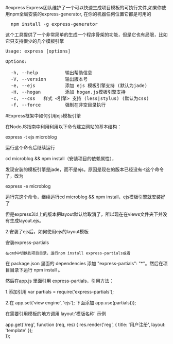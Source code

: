#express
Express团队维护了一个可以快速生成项目模板的可执行文件,如果你使用npm全局安装的express-generator, 在你的机器任何位置它都是可用的
<pre>
  npm install -g express-generator
</pre>
这个工具提供了一个非常简单的生成一个程序骨架的功能，但是它也有局限，比如它只支持很少的几个模板引擎
<pre>
Usage: express [options]

Options:

  -h, --help          输出帮助信息
  -V, --version       输出版本号
  -e, --ejs           添加 ejs 模板引擎支持 (默认为jade)
  -H, --hogan         添加 hogan.js模板引擎支持
  -c, --css   样式 <引擎> 支持 (less|stylus) (默认为css)
  -f, --force         强制在非空目录执行
</pre>

#Express框架中如何引用ejs模板引擎

在NodeJS指南中利用利用以下命令建立网站的基本结构：

express -t ejs microblog

运行这个命令后继续运行

cd microblog && npm install（安装项目的依赖属性），

发现安装的模板引擎是jade，而不是ejs。原因是现在的版本已经没有-t这个命令了，改为

express -e  microblog

运行完这个命令，继续运行cd microblog && npm install，ejs模板引擎就安装好了

但是express3以上的版本把layout默认给取消了，所以现在在views文件夹下并没有生成layout.ejs。

2.安装了ejs后，如何使用ejs的layout模板 

   安装express-partials

    在cmd中切换到项目目录，运行npm install express-partials或者

   在 package.json 里面的 dependencies 添加 "express-partials": "*"。然后在项目目录下运行 npm install 。

  然后在app.js 里面引用 express-partials，引用方法：

   1.添加引用 var partials = require('express-partials');

   2.在 app.set('view engine', 'ejs'); 下面添加 app.use(partials());

 

   在需要引用模板的地方调用 layout:'模版名称' 示例

 

app.get('/reg', function (req, res) {
  res.render('reg', {
    title: '用户注册',
    layout: 'template'
  });    
});
